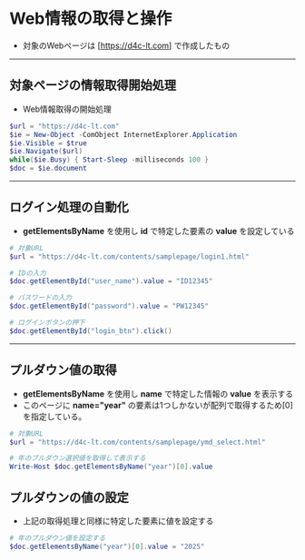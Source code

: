 # Web情報の取得と操作  

* 対象のWebページは [<https://d4c-lt.com>] で作成したもの

***

## 対象ページの情報取得開始処理  

* Web情報取得の開始処理

```PowerShell
$url = "https://d4c-lt.com"
$ie = New-Object -ComObject InternetExplorer.Application
$ie.Visible = $true
$ie.Navigate($url)
while($ie.Busy) { Start-Sleep -milliseconds 100 }
$doc = $ie.document
```

***

## ログイン処理の自動化  

* __getElementsByName__ を使用し __id__ で特定した要素の __value__ を設定している

```PowerShell
# 対象URL
$url = "https://d4c-lt.com/contents/samplepage/login1.html"

# IDの入力
$doc.getElementById("user_name").value = "ID12345"

# パスワードの入力
$doc.getElementById("password").value = "PW12345"

# ログインボタンの押下
$doc.getElementById("login_btn").click()
```

***

## プルダウン値の取得  

* __getElementsByName__ を使用し __name__ で特定した情報の __value__ を表示する
* このページに __name="year"__ の要素は1つしかないが配列で取得するため[0]を指定している。

```PowerShell
# 対象URL
$url = "https://d4c-lt.com/contents/samplepage/ymd_select.html"

# 年のプルダウン選択値を取得して表示する
Write-Host $doc.getElementsByName("year")[0].value
```

## プルダウンの値の設定  

* 上記の取得処理と同様に特定した要素に値を設定する

```PowerShell
# 年のプルダウン値を設定する
$doc.getElementsByName("year")[0].value = "2025"
```
